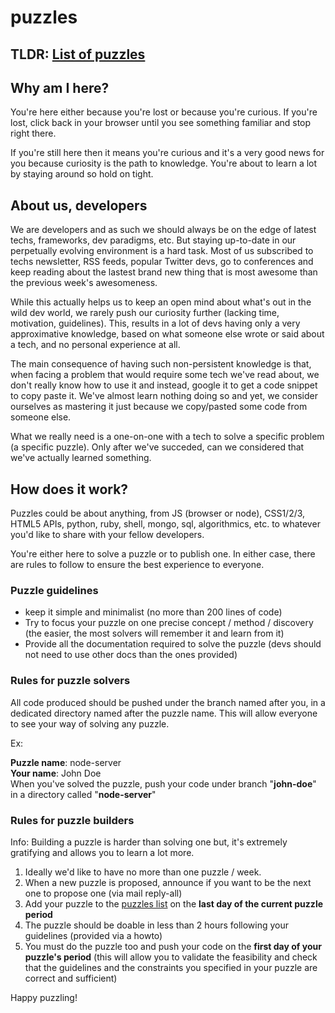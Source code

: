puzzles
==========

## TLDR: <a target="_blank" href="http://dailymotion.github.io/puzzles/">List of puzzles</a>

## Why am I here?

You're here either because you're lost or because you're curious. If you're lost, click back in your browser until you see something familiar and stop right there.

If you're still here then it means you're curious and it's a very good news for you because curiosity is the path to knowledge. You're about to learn a lot by staying around so hold on tight.

## About us, developers

We are developers and as such we should always be on the edge of latest techs, frameworks, dev paradigms, etc.
But staying up-to-date in our perpetually evolving environment is a hard task. Most of us subscribed to techs newsletter, RSS feeds, popular Twitter devs, go to conferences and keep reading about the lastest brand new thing that is most awesome than the previous week's awesomeness.

While this actually helps us to keep an open mind about what's out in the wild dev world, we rarely push our curiosity further (lacking time, motivation, guidelines). This, results in a lot of devs having only a very approximative knowledge, based on what someone else wrote or said about a tech, and no personal experience at all.

The main consequence of having such non-persistent knowledge is that, when facing a problem that would require some tech we've read about, we don't really know how to use it and instead, google it to get a code snippet to copy paste it. We've almost learn nothing doing so and yet, we consider ourselves as mastering it just because we copy/pasted some code from someone else.

What we really need is a one-on-one with a tech to solve a specific problem (a specific puzzle). Only after we've succeded, can we considered that we've actually learned something.

## How does it work?

Puzzles could be about anything, from JS (browser or node), CSS1/2/3, HTML5 APIs, python, ruby, shell, mongo, sql, algorithmics, etc. to whatever you'd like to share with your fellow developers.

You're either here to solve a puzzle or to publish one. In either case, there are rules to follow to ensure the best experience to everyone.

### Puzzle guidelines

  * keep it simple and minimalist (no more than 200 lines of code)
  * Try to focus your puzzle on one precise concept / method / discovery (the easier, the most solvers will remember it and learn from it)
  * Provide all the documentation required to solve the puzzle (devs should not need to use other docs than the ones provided)

### Rules for puzzle solvers

All code produced should be pushed under the branch named after you, in a dedicated directory named after the puzzle name. This will allow everyone to see your way of solving any puzzle.

Ex:

  **Puzzle name**: node-server<br>
  **Your name**: John Doe<br>
  When you've solved the puzzle, push your code under branch "**john-doe**" in a directory called "**node-server**"

### Rules for puzzle builders

Info: Building a puzzle is harder than solving one but, it's extremely gratifying and allows you to learn a lot more.

1. Ideally we'd like to have no more than one puzzle / week.
2. When a new puzzle is proposed, announce if you want to be the next one to propose one (via mail reply-all)
3. Add your puzzle to the <a target="_blank" href="http://dailymotion.github.io/puzzles/">puzzles list</a>  on the **last day of the current puzzle period**
4. The puzzle should be doable in less than 2 hours following your guidelines (provided via a howto)
5. You must do the puzzle too and push your code on the **first day of your puzzle's period** (this will allow you to validate the feasibility and check that the guidelines and the constraints you specified in your puzzle are correct and sufficient)


Happy puzzling!
